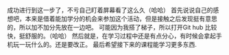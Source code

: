 成功进行到这一步了，不亏自己盯着屏幕看了这么久（哈哈）
首先说说自己的感想吧，本来是借着能加学分的机会来参加这个活动，但是接触之后发现挺有意思的，所以加不加分先放在一边吧。
可能因为我搭了梯子，所以打开Git hub 比较快，挺舒服的。（哈哈）
然后就是，在学习过程中还是有点分心，有时候会拿起手机玩一玩什么的。还是要改正。
最后希望接下来的课程能学习更多东西.